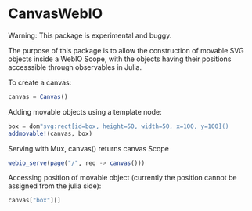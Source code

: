 # CanvasWebIO

Warning: This package is experimental and buggy.


The purpose of this package is to allow the construction of movable SVG objects inside a WebIO Scope, with the objects having their positions accesssible through observables in Julia. 

To create a canvas:

```julia
canvas = Canvas()
```

Adding movable objects using a template node:

```julia
box = dom"svg:rect[id=box, height=50, width=50, x=100, y=100]()
addmovable!(canvas, box)
```

Serving with Mux, canvas() returns canvas Scope
```julia
webio_serve(page("/", req -> canvas()))
```

Accessing position of movable object (currently the position cannot be assigned from the julia side):
```julia
canvas["box"][]
```
